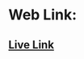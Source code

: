 # Web Link:

## [Live Link](https://portfolio-website-6pzvq5ron-black-shadows-projects.vercel.app/)

